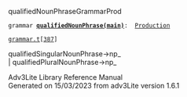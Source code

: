 ---
---
<span class="title">qualifiedNounPhrase</span><span class="type">GrammarProd</span>

`grammar `**[`qualifiedNounPhrase(main)`](../object/qualifiedNounPhrase(main).html)**` :   `[`Production`](../object/Production.html)

[`grammar.t`](../file/grammar.t.html)`[`[`387`](../source/grammar.t.html#387)`]`

<div class="gramrule">

qualifiedSingularNounPhrase-\>np\_  
\| qualifiedPluralNounPhrase-\>np\_  

</div>

<div class="ftr">

Adv3Lite Library Reference Manual  
Generated on 15/03/2023 from adv3Lite version 1.6.1

</div>

